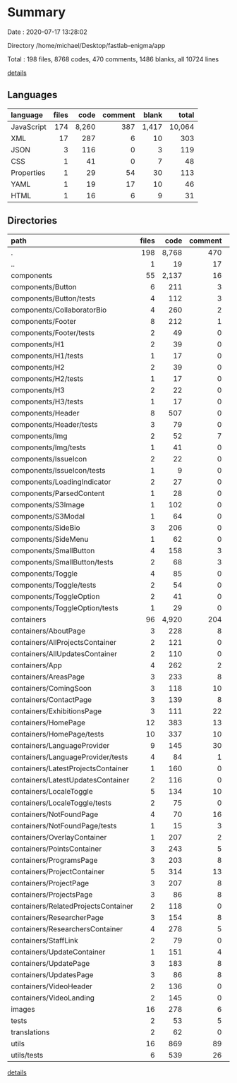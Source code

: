 # Summary

Date : 2020-07-17 13:28:02

Directory /home/michael/Desktop/fastlab-enigma/app

Total : 198 files,  8768 codes, 470 comments, 1486 blanks, all 10724 lines

[details](details.md)

## Languages
| language | files | code | comment | blank | total |
| :--- | ---: | ---: | ---: | ---: | ---: |
| JavaScript | 174 | 8,260 | 387 | 1,417 | 10,064 |
| XML | 17 | 287 | 6 | 10 | 303 |
| JSON | 3 | 116 | 0 | 3 | 119 |
| CSS | 1 | 41 | 0 | 7 | 48 |
| Properties | 1 | 29 | 54 | 30 | 113 |
| YAML | 1 | 19 | 17 | 10 | 46 |
| HTML | 1 | 16 | 6 | 9 | 31 |

## Directories
| path | files | code | comment | blank | total |
| :--- | ---: | ---: | ---: | ---: | ---: |
| . | 198 | 8,768 | 470 | 1,486 | 10,724 |
| .. | 1 | 19 | 17 | 10 | 46 |
| components | 55 | 2,137 | 16 | 379 | 2,532 |
| components/Button | 6 | 211 | 3 | 48 | 262 |
| components/Button/tests | 4 | 112 | 3 | 29 | 144 |
| components/CollaboratorBio | 4 | 260 | 2 | 41 | 303 |
| components/Footer | 8 | 212 | 1 | 43 | 256 |
| components/Footer/tests | 2 | 49 | 0 | 12 | 61 |
| components/H1 | 2 | 39 | 0 | 9 | 48 |
| components/H1/tests | 1 | 17 | 0 | 4 | 21 |
| components/H2 | 2 | 39 | 0 | 9 | 48 |
| components/H2/tests | 1 | 17 | 0 | 4 | 21 |
| components/H3 | 2 | 22 | 0 | 7 | 29 |
| components/H3/tests | 1 | 17 | 0 | 4 | 21 |
| components/Header | 8 | 507 | 0 | 58 | 565 |
| components/Header/tests | 3 | 79 | 0 | 16 | 95 |
| components/Img | 2 | 52 | 7 | 14 | 73 |
| components/Img/tests | 1 | 41 | 0 | 9 | 50 |
| components/IssueIcon | 2 | 22 | 0 | 7 | 29 |
| components/IssueIcon/tests | 1 | 9 | 0 | 3 | 12 |
| components/LoadingIndicator | 2 | 27 | 0 | 8 | 35 |
| components/ParsedContent | 1 | 28 | 0 | 8 | 36 |
| components/S3Image | 1 | 102 | 0 | 14 | 116 |
| components/S3Modal | 1 | 64 | 0 | 14 | 78 |
| components/SideBio | 3 | 206 | 0 | 26 | 232 |
| components/SideMenu | 1 | 62 | 0 | 10 | 72 |
| components/SmallButton | 4 | 158 | 3 | 35 | 196 |
| components/SmallButton/tests | 2 | 68 | 3 | 17 | 88 |
| components/Toggle | 4 | 85 | 0 | 20 | 105 |
| components/Toggle/tests | 2 | 54 | 0 | 10 | 64 |
| components/ToggleOption | 2 | 41 | 0 | 8 | 49 |
| components/ToggleOption/tests | 1 | 29 | 0 | 4 | 33 |
| containers | 96 | 4,920 | 204 | 730 | 5,854 |
| containers/AboutPage | 3 | 228 | 8 | 26 | 262 |
| containers/AllProjectsContainer | 2 | 121 | 0 | 20 | 141 |
| containers/AllUpdatesContainer | 2 | 110 | 0 | 19 | 129 |
| containers/App | 4 | 262 | 2 | 20 | 284 |
| containers/AreasPage | 3 | 233 | 8 | 28 | 269 |
| containers/ComingSoon | 3 | 118 | 10 | 24 | 152 |
| containers/ContactPage | 3 | 139 | 8 | 19 | 166 |
| containers/ExhibitionsPage | 3 | 111 | 22 | 22 | 155 |
| containers/HomePage | 12 | 383 | 13 | 80 | 476 |
| containers/HomePage/tests | 10 | 337 | 10 | 70 | 417 |
| containers/LanguageProvider | 9 | 145 | 30 | 40 | 215 |
| containers/LanguageProvider/tests | 4 | 84 | 1 | 16 | 101 |
| containers/LatestProjectsContainer | 1 | 160 | 0 | 11 | 171 |
| containers/LatestUpdatesContainer | 2 | 116 | 0 | 19 | 135 |
| containers/LocaleToggle | 5 | 134 | 10 | 29 | 173 |
| containers/LocaleToggle/tests | 2 | 75 | 0 | 15 | 90 |
| containers/NotFoundPage | 4 | 70 | 16 | 17 | 103 |
| containers/NotFoundPage/tests | 1 | 15 | 3 | 4 | 22 |
| containers/OverlayContainer | 1 | 207 | 2 | 12 | 221 |
| containers/PointsContainer | 3 | 243 | 5 | 18 | 266 |
| containers/ProgramsPage | 3 | 203 | 8 | 26 | 237 |
| containers/ProjectContainer | 5 | 314 | 13 | 47 | 374 |
| containers/ProjectPage | 3 | 207 | 8 | 26 | 241 |
| containers/ProjectsPage | 3 | 86 | 8 | 20 | 114 |
| containers/RelatedProjectsContainer | 2 | 118 | 0 | 19 | 137 |
| containers/ResearcherPage | 3 | 154 | 8 | 23 | 185 |
| containers/ResearchersContainer | 4 | 278 | 5 | 51 | 334 |
| containers/StaffLink | 2 | 79 | 0 | 11 | 90 |
| containers/UpdateContainer | 1 | 151 | 4 | 14 | 169 |
| containers/UpdatePage | 3 | 183 | 8 | 27 | 218 |
| containers/UpdatesPage | 3 | 86 | 8 | 20 | 114 |
| containers/VideoHeader | 2 | 136 | 0 | 20 | 156 |
| containers/VideoLanding | 2 | 145 | 0 | 22 | 167 |
| images | 16 | 278 | 6 | 9 | 293 |
| tests | 2 | 53 | 5 | 15 | 73 |
| translations | 2 | 62 | 0 | 2 | 64 |
| utils | 16 | 869 | 89 | 225 | 1,183 |
| utils/tests | 6 | 539 | 26 | 132 | 697 |

[details](details.md)